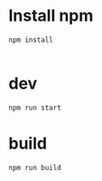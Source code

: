# Install npm

```
npm install


```


# dev

```
npm run start

```

# build

```
npm run build

```
